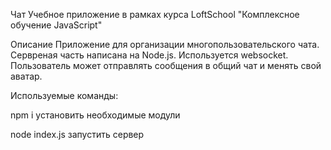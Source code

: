 Чат
Учебное приложение в рамках курса LoftSchool "Комплексное обучение JavaScript"

Описание
Приложение для организации многопользовательского чата. Сервреная часть написана на Node.js. Используется websocket. 
Пользователь может отправлять сообщения в общий чат и менять свой аватар.

Используемые команды:

npm i
установить необходимые модули

node index.js
запустить сервер